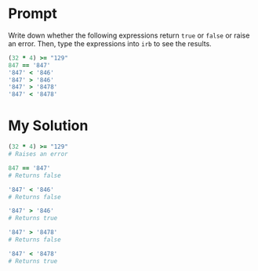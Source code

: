 # Prompt

Write down whether the following expressions return `true` or `false` or raise an error. Then, type the expressions into `irb` to see the results.

```ruby
(32 * 4) >= "129"
847 == '847'
'847' < '846'
'847' > '846'
'847' > '8478'
'847' < '8478'
```

# My Solution

```ruby
(32 * 4) >= "129"
# Raises an error

847 == '847'
# Returns false

'847' < '846'
# Returns false

'847' > '846'
# Returns true

'847' > '8478'
# Returns false

'847' < '8478'
# Returns true
```
